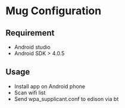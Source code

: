 # Mug Configuration

## Requirement

* Android studio
* Android SDK > 4.0.5

## Usage

* Install app on Android phone
* Scan wifi list
* Send wpa_supplicant.conf to edison via bt

